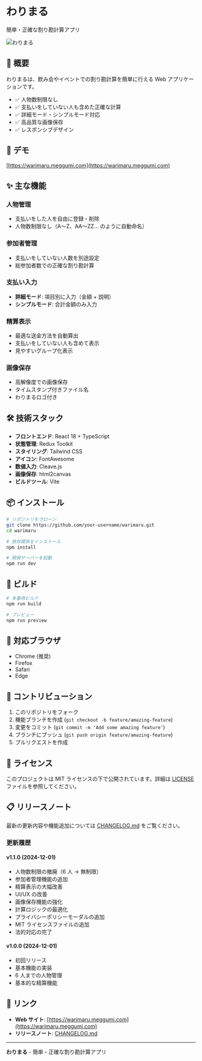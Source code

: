 # わりまる

簡単・正確な割り勘計算アプリ

![わりまる](https://warimaru.meggumi.com/ogp.png)

## 📖 概要

わりまるは、飲み会やイベントでの割り勘計算を簡単に行える Web アプリケーションです。

- ✅ 人物数制限なし
- ✅ 支払いをしていない人も含めた正確な計算
- ✅ 詳細モード・シンプルモード対応
- ✅ 高品質な画像保存
- ✅ レスポンシブデザイン

## 🚀 デモ

[https://warimaru.meggumi.com](https://warimaru.meggumi.com)

## ✨ 主な機能

### 人物管理

- 支払いをした人を自由に登録・削除
- 人物数制限なし（A〜Z、AA〜ZZ... のように自動命名）

### 参加者管理

- 支払いをしていない人数を別途設定
- 総参加者数での正確な割り勘計算

### 支払い入力

- **詳細モード**: 項目別に入力（金額 + 説明）
- **シンプルモード**: 合計金額のみ入力

### 精算表示

- 最適な送金方法を自動算出
- 支払いをしていない人も含めて表示
- 見やすいグループ化表示

### 画像保存

- 高解像度での画像保存
- タイムスタンプ付きファイル名
- わりまるロゴ付き

## 🛠️ 技術スタック

- **フロントエンド**: React 18 + TypeScript
- **状態管理**: Redux Toolkit
- **スタイリング**: Tailwind CSS
- **アイコン**: FontAwesome
- **数値入力**: Cleave.js
- **画像保存**: html2canvas
- **ビルドツール**: Vite

## 📦 インストール

```bash
# リポジトリをクローン
git clone https://github.com/your-username/warimaru.git
cd warimaru

# 依存関係をインストール
npm install

# 開発サーバーを起動
npm run dev
```

## 🚀 ビルド

```bash
# 本番用ビルド
npm run build

# プレビュー
npm run preview
```

## 📱 対応ブラウザ

- Chrome (推奨)
- Firefox
- Safari
- Edge

## 🤝 コントリビューション

1. このリポジトリをフォーク
2. 機能ブランチを作成 (`git checkout -b feature/amazing-feature`)
3. 変更をコミット (`git commit -m 'Add some amazing feature'`)
4. ブランチにプッシュ (`git push origin feature/amazing-feature`)
5. プルリクエストを作成

## 📄 ライセンス

このプロジェクトは MIT ライセンスの下で公開されています。詳細は [LICENSE](LICENSE) ファイルを参照してください。

## 📋 リリースノート

最新の更新内容や機能追加については [CHANGELOG.md](CHANGELOG.md) をご覧ください。

### 更新履歴

#### v1.1.0 (2024-12-01)

- 人物数制限の撤廃（6 人 → 無制限）
- 参加者管理機能の追加
- 精算表示の大幅改善
- UI/UX の改善
- 画像保存機能の強化
- 計算ロジックの最適化
- プライバシーポリシーモーダルの追加
- MIT ライセンスファイルの追加
- 法的対応の完了

#### v1.0.0 (2024-12-01)

- 初回リリース
- 基本機能の実装
- 6 人までの人物管理
- 基本的な精算機能

## 🔗 リンク

- **Web サイト**: [https://warimaru.meggumi.com](https://warimaru.meggumi.com)
- **リリースノート**: [CHANGELOG.md](CHANGELOG.md)

---

**わりまる** - 簡単・正確な割り勘計算アプリ
